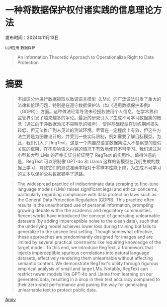 # 一种将数据保护权付诸实践的信息理论方法

发布时间：2024年11月13日

`LLM应用` `数据保护`

> An Information Theoretic Approach to Operationalize Right to Data Protection

# 摘要

> 不加区分地进行数据抓取以微调语言模型（LMs）的广泛做法引发了重大的法律和伦理问题，特别是在遵守数据保护法（如《通用数据保护条例》（GDPR））方面。这种做法经常导致未经授权使用个人信息，在学术界和监管界引发了越来越多的争论。最近的研究引入了生成不可学习数据集的概念（通过向干净数据添加不易察觉的噪声），使得基础模型在训练期间损失较低，但无法推广到未见过的测试环境。尽管在一定程度上有效，但这些方法主要是为图像设计的，并受到一些实际限制，例如需要了解目标模型。为此，我们引入了 RegText，这是一个向自然语言数据集注入不易察觉的虚假关联的框架，在不影响语义内容的情况下有效地使其不可学习。我们通过对小型和大型 LMs 的严格实证分析证明了 RegText 的实用性。值得注意的是，RegText 可以限制像 GPT-4o 和 Llama 这样的新模型在我们生成的数据上学习，导致它们的测试准确率相对于零样本性能下降，为生成不可学习的文本以保护公共数据铺平了道路。

> The widespread practice of indiscriminate data scraping to fine-tune language models (LMs) raises significant legal and ethical concerns, particularly regarding compliance with data protection laws such as the General Data Protection Regulation (GDPR). This practice often results in the unauthorized use of personal information, prompting growing debate within the academic and regulatory communities. Recent works have introduced the concept of generating unlearnable datasets (by adding imperceptible noise to the clean data), such that the underlying model achieves lower loss during training but fails to generalize to the unseen test setting. Though somewhat effective, these approaches are predominantly designed for images and are limited by several practical constraints like requiring knowledge of the target model. To this end, we introduce RegText, a framework that injects imperceptible spurious correlations into natural language datasets, effectively rendering them unlearnable without affecting semantic content. We demonstrate RegText's utility through rigorous empirical analysis of small and large LMs. Notably, RegText can restrict newer models like GPT-4o and Llama from learning on our generated data, resulting in a drop in their test accuracy compared to their zero-shot performance and paving the way for generating unlearnable text to protect public data.

[Arxiv](https://arxiv.org/abs/2411.08506)